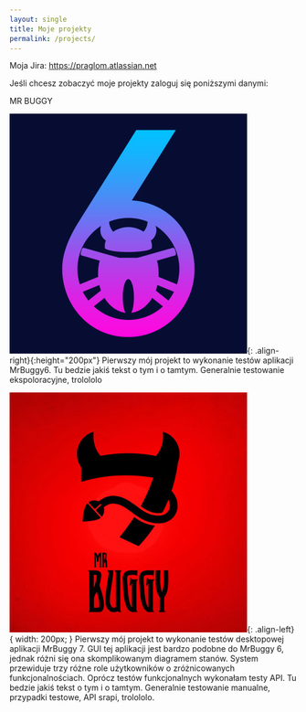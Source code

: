 ```yaml
---
layout: single
title: Moje projekty
permalink: /projects/
---
```



Moja Jira: https://praglom.atlassian.net

Jeśli chcesz zobaczyć moje projekty zaloguj się poniższymi danymi:



MR BUGGY

![image-right](/assets/images/buggy6.jpg){: .align-right}{:height="200px"}
Pierwszy mój projekt to wykonanie testów aplikacji MrBuggy6. 
Tu bedzie jakiś tekst o tym i o tamtym. Generalnie testowanie ekspoloracyjne, trolololo



![mrbuggy](/assets/images/buggy7.jpg){: .align-left}{ width: 200px; }
Pierwszy mój projekt to wykonanie testów desktopowej aplikacji MrBuggy 7. GUI tej aplikacji jest bardzo podobne do MrBuggy 6, jednak różni się ona skomplikowanym diagramem stanów. System przewiduje trzy różne role użytkowników o zróżnicowanych funkcjonalnościach. Oprócz testów funkcjonalnych wykonałam testy API. 
Tu bedzie jakiś tekst o tym i o tamtym. Generalnie testowanie manualne, przypadki testowe, API srapi, trolololo.

